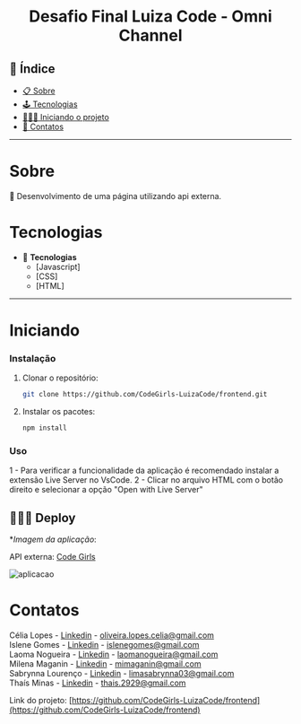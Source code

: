 <h1 align="center"> Desafio Final Luiza Code - Omni Channel </h1>

## 📕 Índice

- [📋 Sobre](#Sobre)
- [🕹 Tecnologias](#Tecnologias)
- [🧑🏽‍💻 Iniciando o projeto](#Iniciando)
- [🦸 Contatos](#Contatos)

<hr>


<!-- About -->

# Sobre

<p align="left"> 📡 Desenvolvimento de uma página utilizando api externa. </p>

<!-- TECHNOLOGIES -->

# Tecnologias

- 🧩 **Tecnologias**
  - [Javascript]
  - [CSS]
  - [HTML]

<hr>


<!-- TECHNOLOGIES -->

# Iniciando

### Instalação

1. Clonar o repositório:

   ```sh
   git clone https://github.com/CodeGirls-LuizaCode/frontend.git
   ```

2. Instalar os pacotes:

   ```sh
   npm install
   ```

### Uso

1 - Para verificar a funcionalidade da aplicação é recomendado instalar a extensão Live Server no VsCode.
2 - Clicar no arquivo HTML com o botão direito e selecionar a opção "Open with Live Server"


## 👨🏽‍🚀 Deploy 

**Imagem da aplicação*: 

API externa: [Code Girls](https://code-girls.herokuapp.com/docs/)

![aplicacao](https://user-images.githubusercontent.com/72254705/133170658-345fb131-2721-4387-bea4-e0d5cd37679d.jpg)

<!-- CONTACT -->

# Contatos

Célia Lopes - [Linkedin](https://www.linkedin.com/in/c%C3%A9lia-lopes-de-oliveira-49321678/) - oliveira.lopes.celia@gmail.com \
Islene Gomes - [Linkedin](https://www.linkedin.com/in/islene-dos-santos-gomes-fernandes-76899645/) - islenegomes@gmail.com \
Laoma Nogueira - [Linkedin](https://www.linkedin.com/in/laoma-nogueira/) - laomanogueira@gmail.com \
Milena Maganin - [Linkedin](https://www.linkedin.com/in/milenamaganin/) - mimaganin@gmail.com \
Sabrynna Lourenço - [Linkedin](https://www.linkedin.com/in/sabrynna-lourenco/) - limasabrynna03@gmail.com \
Thaís Minas - [Linkedin](https://www.linkedin.com/in/thaisminas/) - thais.2929@gmail.com

Link do projeto: [https://github.com/CodeGirls-LuizaCode/frontend](https://github.com/CodeGirls-LuizaCode/frontend)

